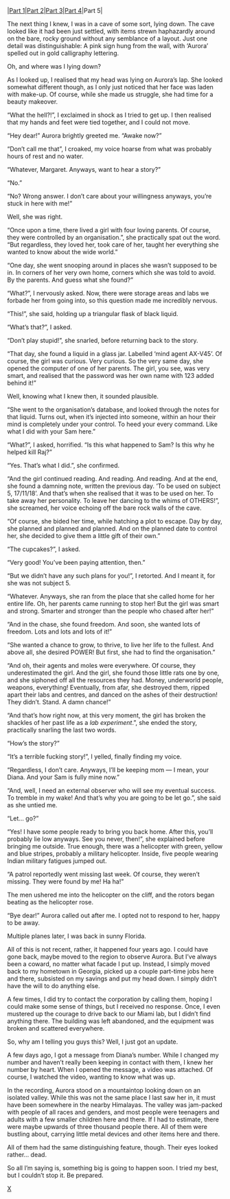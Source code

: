 |[Part 1](https://www.reddit.com/r/nosleep/comments/zyz010/aurora_part_1/?utm_source=share&utm_medium=web2x&context=3)|[Part 2](https://www.reddit.com/r/nosleep/comments/zzszpr/aurora_part_2/?utm_source=share&utm_medium=web2x&context=3)|[Part 3](https://www.reddit.com/r/NightbringerWrites/comments/102sktn/aurora_part_3_full_updated/?utm_source=share&utm_medium=web2x&context=3)|[Part 4](https://www.reddit.com/r/nosleep/comments/101dotx/aurora_part_4/?utm_source=share&utm_medium=web2x&context=3)|Part 5|

The next thing I knew, I was in a cave of some sort, lying down. The cave looked like it had been just settled, with items strewn haphazardly around on the bare, rocky ground without any semblance of a layout. Just one detail was distinguishable: A pink sign hung from the wall, with ‘Aurora’ spelled out in gold calligraphy lettering.

Oh, and where was I lying down?

As I looked up, I realised that my head was lying on Aurora’s lap. She looked somewhat different though, as I only just noticed that her face was laden with make-up. Of course, while she made us struggle, she had time for a beauty makeover.

“What the hell?!”, I exclaimed in shock as I tried to get up. I then realised that my hands and feet were tied together, and I could not move.

“Hey dear!” Aurora brightly greeted me. “Awake now?”

“Don’t call me that”, I croaked, my voice hoarse from what was probably hours of rest and no water.

“Whatever, Margaret. Anyways, want to hear a story?”

“No.”

“No? Wrong answer. I don’t care about your willingness anyways, you’re stuck in here with me!”

Well, she was right.

“Once upon a time, there lived a girl with four loving parents. Of course, they were controlled by an organisation.”, she practically spat out the word. “But regardless, they loved her, took care of her, taught her everything she wanted to know about the wide world.”

“One day, she went snooping around in places she wasn’t supposed to be in. In corners of her very own home, corners which she was told to avoid. By the parents. And guess what she found?”

“What?”, I nervously asked. Now, there were storage areas and labs we forbade her from going into, so this question made me incredibly nervous.

“This!”, she said, holding up a triangular flask of black liquid.

“What’s that?”, I asked.

“Don’t play stupid!”, she snarled, before returning back to the story.

“That day, she found a liquid in a glass jar. Labelled ‘mind agent AX-V45’. Of course, the girl was curious. Very curious. So the very same day, she opened the computer of one of her parents. The girl, you see, was very smart, and realised that the password was her own name with 123 added behind it!”

Well, knowing what I knew then, it sounded plausible.

“She went to the organisation’s database, and looked through the notes for that liquid. Turns out, when it’s injected into someone, within an hour their mind is completely under your control. To heed your every command. Like what I did with your Sam here.”

“What?”, I asked, horrified. “Is this what happened to Sam? Is this why he helped kill Raj?”

“Yes. That’s what I did.”, she confirmed.

“And the girl continued reading. And reading. And reading. And at the end, she found a damning note, written the previous day. ‘To be used on subject 5, 17/11/18’. And that’s when she realised that it was to be used on her. To take away her personality. To leave her dancing to the whims of OTHERS!”, she screamed, her voice echoing off the bare rock walls of the cave.

“Of course, she bided her time, while hatching a plot to escape. Day by day, she planned and planned and planned. And on the planned date to control her, she decided to give them a little gift of their own.”

“The cupcakes?”, I asked.

“Very good! You’ve been paying attention, then.”

“But we didn’t have any such plans for you!”, I retorted. And I meant it, for she was not subject 5.

“Whatever. Anyways, she ran from the place that she called home for her entire life. Oh, her parents came running to stop her! But the girl was smart and strong. Smarter and stronger than the people who chased after her!”

“And in the chase, she found freedom. And soon, she wanted lots of freedom. Lots and lots and lots of it!”

“She wanted a chance to grow, to thrive, to live her life to the fullest. And above all, she desired POWER! But first, she had to find the organisation.”

“And oh, their agents and moles were everywhere. Of course, they underestimated the girl. And the girl, she found those little rats one by one, and she siphoned off all the resources they had. Money, underworld people, weapons, everything! Eventually, from afar, she destroyed them, ripped apart their labs and centres, and danced on the ashes of their destruction! They didn’t. Stand. A damn chance!”

“And that’s how right now, at this very moment, the girl has broken the shackles of her past life as a *lab experiment*.”, she ended the story, practically snarling the last two words.

“How’s the story?”

“It’s a terrible fucking story!”, I yelled, finally finding my voice.

“Regardless, I don’t care. Anyways, I’ll be keeping mom — I mean, your Diana. And your Sam is fully mine now.”

“And, well, I need an external observer who will see my eventual success. To tremble in my wake! And that’s why you are going to be let go.”, she said as she untied me.

“Let… go?”

“Yes! I have some people ready to bring you back home. After this, you’ll probably lie low anyways. See you never, then!”, she explained before bringing me outside. True enough, there was a helicopter with green, yellow and blue stripes, probably a military helicopter. Inside, five people wearing Indian military fatigues jumped out.

“A patrol reportedly went missing last week. Of course, they weren’t missing. They were found by me! Ha ha!”

The men ushered me into the helicopter on the cliff, and the rotors began beating as the helicopter rose.

“Bye dear!” Aurora called out after me. I opted not to respond to her, happy to be away.

Multiple planes later, I was back in sunny Florida.

All of this is not recent, rather, it happened four years ago. I could have gone back, maybe moved to the region to observe Aurora. But I’ve always been a coward, no matter what facade I put up. Instead, I simply moved back to my hometown in Georgia, picked up a couple part-time jobs here and there, subsisted on my savings and put my head down. I simply didn’t have the will to do anything else.

A few times, I did try to contact the corporation by calling them, hoping I could make some sense of things, but I received no response. Once, I even mustered up the courage to drive back to our Miami lab, but I didn’t find anything there. The building was left abandoned, and the equipment was broken and scattered everywhere.

So, why am I telling you guys this? Well, I just got an update.

A few days ago, I got a message from Diana’s number. While I changed my number and haven’t really been keeping in contact with them, I knew her number by heart. When I opened the message, a video was attached. Of course, I watched the video, wanting to know what was up.

In the recording, Aurora stood on a mountaintop looking down on an isolated valley. While this was not the same place I last saw her in, it must have been somewhere in the nearby Himalayas. The valley was jam-packed with people of all races and genders, and most people were teenagers and adults with a few smaller children here and there. If I had to estimate, there were maybe upwards of three thousand people there. All of them were bustling about, carrying little metal devices and other items here and there.

All of them had the same distinguishing feature, though. Their eyes looked rather… dead.

So all I’m saying is, something big is going to happen soon. I tried my best, but I couldn’t stop it. Be prepared.

[X](https://www.reddit.com/r/NightbringerWrites/)
